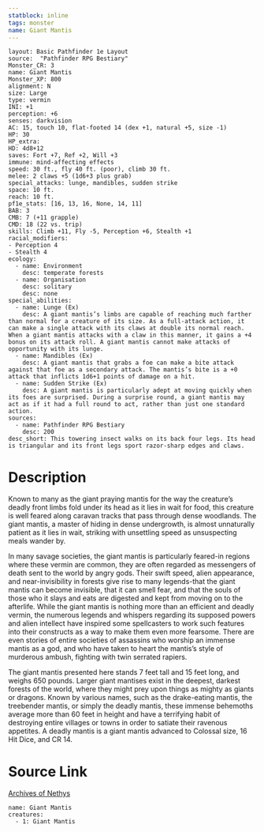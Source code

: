 ```yaml
---
statblock: inline
tags: monster
name: Giant Mantis
---
```

```statblock
layout: Basic Pathfinder 1e Layout
source:  "Pathfinder RPG Bestiary"
Monster_CR: 3
name: Giant Mantis
Monster_XP: 800
alignment: N
size: Large
type: vermin
INI: +1
perception: +6
senses: darkvision
AC: 15, touch 10, flat-footed 14 (dex +1, natural +5, size -1)
HP: 30
HP_extra: 
HD: 4d8+12
saves: Fort +7, Ref +2, Will +3
immune: mind-affecting effects
speed: 30 ft., fly 40 ft. (poor), climb 30 ft.
melee: 2 claws +5 (1d6+3 plus grab)
special_attacks: lunge, mandibles, sudden strike
space: 10 ft.
reach: 10 ft.
pf1e_stats: [16, 13, 16, None, 14, 11]
BAB: 3
CMB: 7 (+11 grapple)
CMD: 18 (22 vs. trip)
skills: Climb +11, Fly -5, Perception +6, Stealth +1
racial_modifiers:
- Perception 4
- Stealth 4
ecology:
  - name: Environment
    desc: temperate forests
  - name: Organisation
    desc: solitary
    desc: none
special_abilities:
  - name: Lunge (Ex)
    desc: A giant mantis’s limbs are capable of reaching much farther than normal for a creature of its size. As a full-attack action, it can make a single attack with its claws at double its normal reach. When a giant mantis attacks with a claw in this manner, it gains a +4 bonus on its attack roll. A giant mantis cannot make attacks of opportunity with its lunge.
  - name: Mandibles (Ex)
    desc: A giant mantis that grabs a foe can make a bite attack against that foe as a secondary attack. The mantis’s bite is a +0 attack that inflicts 1d6+1 points of damage on a hit.
  - name: Sudden Strike (Ex)
    desc: A giant mantis is particularly adept at moving quickly when its foes are surprised. During a surprise round, a giant mantis may act as if it had a full round to act, rather than just one standard action.
sources:
  - name: Pathfinder RPG Bestiary
    desc: 200
desc_short: This towering insect walks on its back four legs. Its head is triangular and its front legs sport razor-sharp edges and claws.
```
# Description
Known to many as the giant praying mantis for the way the creature’s deadly front limbs fold under its head as it lies in wait for food, this creature is well feared along caravan tracks that pass through dense woodlands. The giant mantis, a master of hiding in dense undergrowth, is almost unnaturally patient as it lies in wait, striking with unsettling speed as unsuspecting meals wander by.

In many savage societies, the giant mantis is particularly feared-in regions where these vermin are common, they are often regarded as messengers of death sent to the world by angry gods. Their swift speed, alien appearance, and near-invisibility in forests give rise to many legends-that the giant mantis can become invisible, that it can smell fear, and that the souls of those who it slays and eats are digested and kept from moving on to the afterlife. While the giant mantis is nothing more than an efficient and deadly vermin, the numerous legends and whispers regarding its supposed powers and alien intellect have inspired some spellcasters to work such features into their constructs as a way to make them even more fearsome. There are even stories of entire societies of assassins who worship an immense mantis as a god, and who have taken to heart the mantis’s style of murderous ambush, fighting with twin serrated rapiers.

The giant mantis presented here stands 7 feet tall and 15 feet long, and weighs 650 pounds. Larger giant mantises exist in the deepest, darkest forests of the world, where they might prey upon things as mighty as giants or dragons. Known by various names, such as the drake-eating mantis, the treebender mantis, or simply the deadly mantis, these immense behemoths average more than 60 feet in height and have a terrifying habit of destroying entire villages or towns in order to satiate their ravenous appetites. A deadly mantis is a giant mantis advanced to Colossal size, 16 Hit Dice, and CR 14.
# Source Link
[Archives of Nethys](https://aonprd.com/MonsterDisplay.aspx?ItemName=Giant%20Mantis)
```encounter-table
name: Giant Mantis
creatures:
  - 1: Giant Mantis
```
